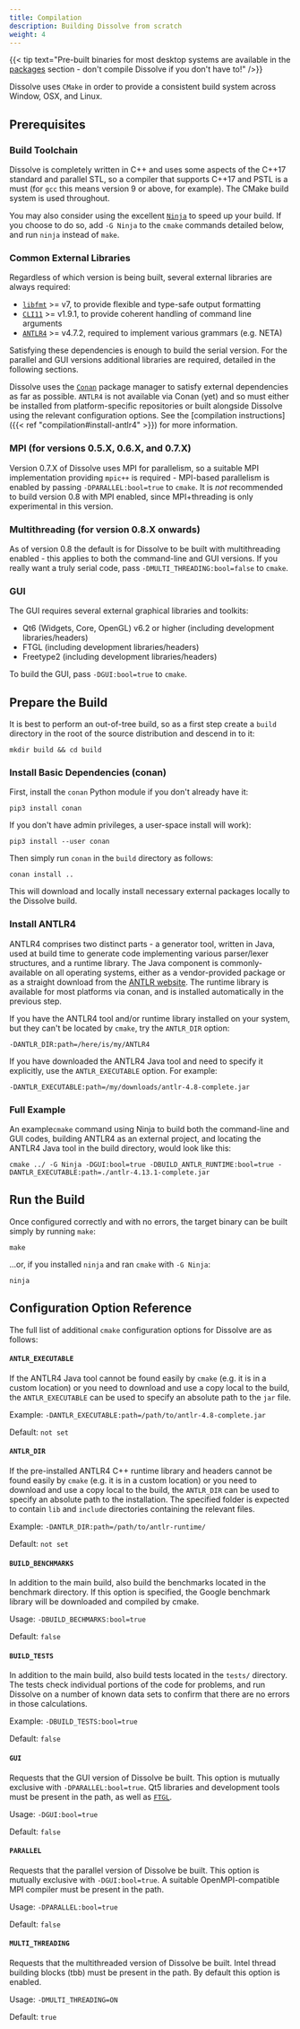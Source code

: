 ```yaml
---
title: Compilation
description: Building Dissolve from scratch
weight: 4
---
```


{{< tip text="Pre-built binaries for most desktop systems are available in the [packages](https://www.projectdissolve.com/packages) section - don't compile Dissolve if you don't have to!" />}}

Dissolve uses `CMake` in order to provide a consistent build system across Window, OSX, and Linux.

## Prerequisites

### Build Toolchain

Dissolve is completely written in C++ and uses some aspects of the C++17 standard and parallel STL, so a compiler that supports C++17 and PSTL is a must (for `gcc` this means version 9 or above, for example). The CMake build system is used throughout.

You may also consider using the excellent [`Ninja`](https://ninja-build.org/) to speed up your build. If you choose to do so, add `-G Ninja` to the `cmake` commands detailed below, and run `ninja` instead of `make`.

### Common External Libraries

Regardless of which version is being built, several external libraries are always required:

- [`libfmt`](https://github.com/fmtlib/fmt) >= v7, to provide flexible and type-safe output formatting
- [`CLI11`](https://github.com/CLIUtils/CLI11) >= v1.9.1, to provide coherent handling of command line arguments
- [`ANTLR4`](https://www.antlr.org/) >= v4.7.2, required to implement various grammars (e.g. NETA)

Satisfying these dependencies is enough to build the serial version. For the parallel and GUI versions additional libraries are required, detailed in the following sections.

Dissolve uses the [`Conan`](https://conan.io/) package manager to satisfy external dependencies as far as possible. `ANTLR4` is not available via Conan (yet) and so must either be installed from platform-specific repositories or built alongside Dissolve using the relevant configuration options. See the [compilation instructions]({{< ref "compilation#install-antlr4" >}}) for more information.

### MPI (for versions 0.5.X, 0.6.X, and 0.7.X)

Version 0.7.X of Dissolve uses MPI for parallelism, so a suitable MPI implementation providing `mpic++` is required - MPI-based parallelism is enabled by passing `-DPARALLEL:bool=true` to `cmake`. It is *not* recommended to build version 0.8 with MPI enabled, since MPI+threading is only experimental in this version.

### Multithreading (for version 0.8.X onwards)

As of version 0.8 the default is for Dissolve to be built with multithreading enabled - this applies to both the command-line and GUI versions. If you really want a truly serial code, pass `-DMULTI_THREADING:bool=false` to `cmake`.

### GUI

The GUI requires several external graphical libraries and toolkits:

- Qt6 (Widgets, Core, OpenGL) v6.2 or higher (including development libraries/headers)
- FTGL (including development libraries/headers)
- Freetype2 (including development libraries/headers)

To build the GUI, pass `-DGUI:bool=true` to `cmake`.

## Prepare the Build

It is best to perform an out-of-tree build, so as a first step create a `build` directory in the root of the source distribution and descend in to it:

```
mkdir build && cd build
```

### Install Basic Dependencies (conan)

First, install the `conan` Python module if you don't already have it:

```
pip3 install conan
```

If you don't have admin privileges, a user-space install will work):

```
pip3 install --user conan
```

Then simply run `conan` in the `build` directory as follows:

```
conan install ..
```

This will download and locally install necessary external packages locally to the Dissolve build.

### Install ANTLR4

ANTLR4 comprises two distinct parts - a generator tool, written in Java, used at build time to generate code implementing various parser/lexer structures, and a runtime library. The Java component is commonly-available on all operating systems, either as a vendor-provided package or as a straight download from the [ANTLR website](https://www.antlr.org). The runtime library is available for most platforms via conan, and is installed automatically in the previous step.

If you have the ANTLR4 tool and/or runtime library installed on your system, but they can't be located by `cmake`, try the `ANTLR_DIR` option:

```
-DANTLR_DIR:path=/here/is/my/ANTLR4
```

If you have downloaded the ANTLR4 Java tool and need to specify it explicitly, use the `ANTLR_EXECUTABLE` option. For example:

```
-DANTLR_EXECUTABLE:path=/my/downloads/antlr-4.8-complete.jar
```

### Full Example

An example`cmake` command using Ninja to build both the command-line and GUI codes, building ANTLR4 as an external project, and locating the ANTLR4 Java tool in the build directory, would look like this:

```
cmake ../ -G Ninja -DGUI:bool=true -DBUILD_ANTLR_RUNTIME:bool=true -DANTLR_EXECUTABLE:path=./antlr-4.13.1-complete.jar
```

## Run the Build

Once configured correctly and with no errors, the target binary can be built simply by running `make`:

```
make
```

...or, if you installed `ninja` and ran `cmake` with `-G Ninja`:

```
ninja
```

## Configuration Option Reference

The full list of additional `cmake` configuration options for Dissolve are as follows:

#### `ANTLR_EXECUTABLE`

If the ANTLR4 Java tool cannot be found easily by `cmake` (e.g. it is in a custom location) or you need to download and use a copy local to the build, the `ANTLR_EXECUTABLE` can be used to specify an absolute path to the `jar` file.

Example: `-DANTLR_EXECUTABLE:path=/path/to/antlr-4.8-complete.jar`

Default: `not set`

#### `ANTLR_DIR`

If the pre-installed ANTLR4 C++ runtime library and headers cannot be found easily by `cmake` (e.g. it is in a custom location) or you need to download and use a copy local to the build, the `ANTLR_DIR` can be used to specify an absolute path to the installation. The specified folder is expected to contain `lib` and `include` directories containing the relevant files.

Example: `-DANTLR_DIR:path=/path/to/antlr-runtime/`

Default: `not set`

#### `BUILD_BENCHMARKS`

In addition to the main build, also build the benchmarks located in the benchmark directory. If this option is specified, the Google benchmark library will be downloaded and compiled by cmake.

Usage: `-DBUILD_BECHMARKS:bool=true`

Default: `false`

#### `BUILD_TESTS`

In addition to the main build, also build tests located in the `tests/` directory.  The tests check individual portions of the code for problems, and run Dissolve on a number of known data sets to confirm that there are no errors in those calculations.

Example: `-DBUILD_TESTS:bool=true`

Default: `false`

#### `GUI`

Requests that the GUI version of Dissolve be built. This option is mutually exclusive with `-DPARALLEL:bool=true`. Qt5 libraries and development tools must be present in the path, as well as [`FTGL`](http://ftgl.sourceforge.net/docs/html/).

Usage: `-DGUI:bool=true`

Default: `false`

#### `PARALLEL`

Requests that the parallel version of Dissolve be built. This option is mutually exclusive with `-DGUI:bool=true`.  A suitable OpenMPI-compatible MPI compiler must be present in the path.

Usage: `-DPARALLEL:bool=true`

Default: `false`

#### `MULTI_THREADING`

Requests that the multithreaded version of Dissolve be built. Intel thread building blocks (tbb) must be present in the path. By default this option is enabled.

Usage: `-DMULTI_THREADING=ON`

Default: `true`
